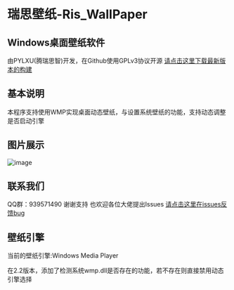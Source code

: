 # 瑞思壁纸-Ris_WallPaper
## Windows桌面壁纸软件
由PYLXU(腾瑞思智)开发，在Github使用GPLv3协议开源
[请点击这里下载最新版本的构建](https://github.com/PYLXU/Ris_WallPaper/releases)

## 基本说明
本程序支持使用WMP实现桌面动态壁纸，与设置系统壁纸的功能，支持动态调整是否启动引擎

## 图片展示

![image](https://github.com/PYLXU/Ris_WallPaper/assets/104706823/2adedd18-2737-4092-bf36-19fe85fff8af)

## 联系我们
QQ群：939571490
谢谢支持 也欢迎各位大佬提出Issues
[请点击这里在issues反馈bug](https://github.com/PYLXU/Ris_WallPaper/issues)

## 壁纸引擎
当前的壁纸引擎:Windows Media Player

在2.2版本，添加了检测系统wmp.dll是否存在的功能，若不存在则直接禁用动态引擎选择


